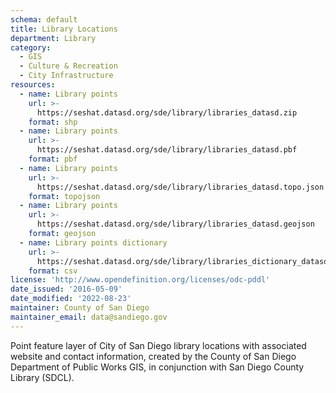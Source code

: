 ```yaml
---
schema: default
title: Library Locations
department: Library
category:
  - GIS
  - Culture & Recreation
  - City Infrastructure
resources:
  - name: Library points
    url: >-
      https://seshat.datasd.org/sde/library/libraries_datasd.zip
    format: shp
  - name: Library points
    url: >-
      https://seshat.datasd.org/sde/library/libraries_datasd.pbf
    format: pbf
  - name: Library points
    url: >-
      https://seshat.datasd.org/sde/library/libraries_datasd.topo.json
    format: topojson
  - name: Library points
    url: >-
      https://seshat.datasd.org/sde/library/libraries_datasd.geojson
    format: geojson
  - name: Library points dictionary
    url: >-
      https://seshat.datasd.org/sde/library/libraries_dictionary_datasd.csv
    format: csv
license: 'http://www.opendefinition.org/licenses/odc-pddl'
date_issued: '2016-05-09'
date_modified: '2022-08-23'
maintainer: County of San Diego
maintainer_email: data@sandiego.gov
---
```

Point feature layer of City of San Diego library locations with associated website and contact information, created by the County of San Diego Department of Public Works GIS, in conjunction with San Diego County Library (SDCL).
